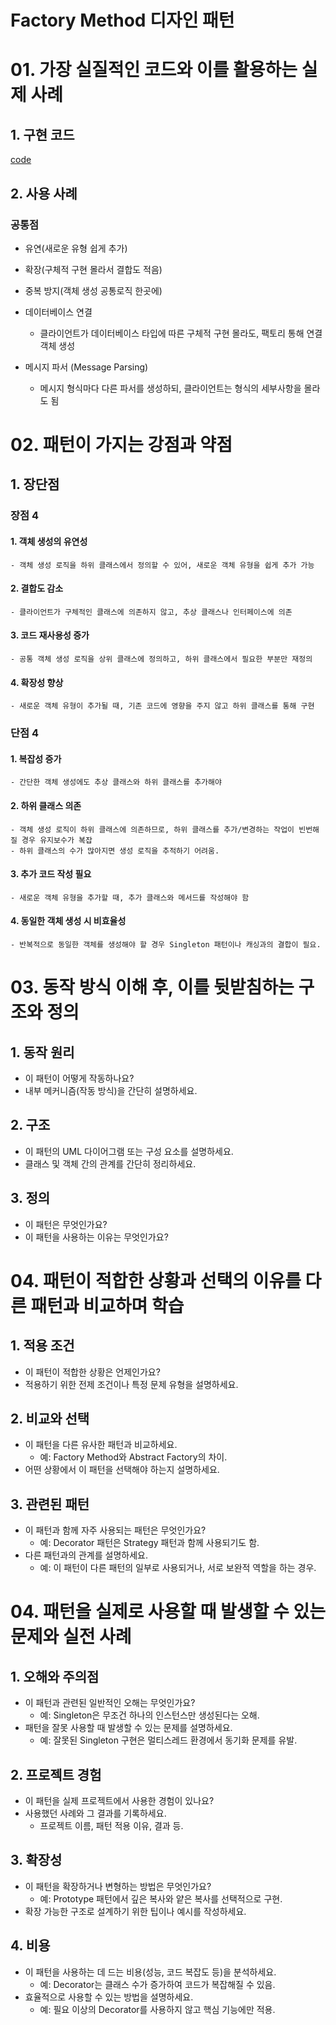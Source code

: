# Factory Method 디자인 패턴

# 01. 가장 실질적인 코드와 이를 활용하는 실제 사례

## 1. 구현 코드
[code](code)

## 2. 사용 사례
### 공통점
- 유연(새로운 유형 쉽게 추가)
- 확장(구체적 구현 몰라서 결합도 적음)
- 중복 방지(객체 생성 공통로직 한곳에)


- 데이터베이스 연결 
  - 클라이언트가 데이터베이스 타입에 따른 구체적 구현 몰라도, 팩토리 통해 연결객체 생성 
- 메시지 파서 (Message Parsing)
  - 메시지 형식마다 다른 파서를 생성하되, 클라이언트는 형식의 세부사항을 몰라도 됨 



# 02.  패턴이 가지는 강점과 약점

## 1. 장단점
### 장점 4
#### 1. 객체 생성의 유연성
    - 객체 생성 로직을 하위 클래스에서 정의할 수 있어, 새로운 객체 유형을 쉽게 추가 가능 
#### 2. 결합도 감소
    - 클라이언트가 구체적인 클래스에 의존하지 않고, 추상 클래스나 인터페이스에 의존
#### 3. 코드 재사용성 증가
    - 공통 객체 생성 로직을 상위 클래스에 정의하고, 하위 클래스에서 필요한 부분만 재정의
#### 4. 확장성 향상
    - 새로운 객체 유형이 추가될 때, 기존 코드에 영향을 주지 않고 하위 클래스를 통해 구현

### 단점 4
#### 1. 복잡성 증가
    - 간단한 객체 생성에도 추상 클래스와 하위 클래스를 추가해야
#### 2. 하위 클래스 의존 
    - 객체 생성 로직이 하위 클래스에 의존하므로, 하위 클래스를 추가/변경하는 작업이 빈번해질 경우 유지보수가 복잡
    - 하위 클래스의 수가 많아지면 생성 로직을 추적하기 어려움.
#### 3. 추가 코드 작성 필요
    - 새로운 객체 유형을 추가할 때, 추가 클래스와 메서드를 작성해야 함
#### 4. 동일한 객체 생성 시 비효율성
    - 반복적으로 동일한 객체를 생성해야 할 경우 Singleton 패턴이나 캐싱과의 결합이 필요.


# 03. 동작 방식 이해 후, 이를 뒷받침하는 구조와 정의

## 1. 동작 원리
- 이 패턴이 어떻게 작동하나요?
- 내부 메커니즘(작동 방식)을 간단히 설명하세요.



## 2. 구조
- 이 패턴의 UML 다이어그램 또는 구성 요소를 설명하세요.
- 클래스 및 객체 간의 관계를 간단히 정리하세요.


## 3. 정의
- 이 패턴은 무엇인가요?
- 이 패턴을 사용하는 이유는 무엇인가요?


# 04.  패턴이 적합한 상황과 선택의 이유를 다른 패턴과 비교하며 학습


## 1. 적용 조건
- 이 패턴이 적합한 상황은 언제인가요?
- 적용하기 위한 전제 조건이나 특정 문제 유형을 설명하세요.

## 2. 비교와 선택
- 이 패턴을 다른 유사한 패턴과 비교하세요.
  - 예: Factory Method와 Abstract Factory의 차이.
- 어떤 상황에서 이 패턴을 선택해야 하는지 설명하세요.


## 3. 관련된 패턴
- 이 패턴과 함께 자주 사용되는 패턴은 무엇인가요?
  - 예: Decorator 패턴은 Strategy 패턴과 함께 사용되기도 함.
- 다른 패턴과의 관계를 설명하세요.
  - 예: 이 패턴이 다른 패턴의 일부로 사용되거나, 서로 보완적 역할을 하는 경우.


# 04.  패턴을 실제로 사용할 때 발생할 수 있는 문제와 실전 사례

## 1. 오해와 주의점
- 이 패턴과 관련된 일반적인 오해는 무엇인가요?
  - 예: Singleton은 무조건 하나의 인스턴스만 생성된다는 오해.
- 패턴을 잘못 사용할 때 발생할 수 있는 문제를 설명하세요.
  - 예: 잘못된 Singleton 구현은 멀티스레드 환경에서 동기화 문제를 유발.



## 2. 프로젝트 경험
- 이 패턴을 실제 프로젝트에서 사용한 경험이 있나요?
- 사용했던 사례와 그 결과를 기록하세요.
  - 프로젝트 이름, 패턴 적용 이유, 결과 등.



## 3. 확장성
- 이 패턴을 확장하거나 변형하는 방법은 무엇인가요?
  - 예: Prototype 패턴에서 깊은 복사와 얕은 복사를 선택적으로 구현.
- 확장 가능한 구조로 설계하기 위한 팁이나 예시를 작성하세요.



## 4. 비용
- 이 패턴을 사용하는 데 드는 비용(성능, 코드 복잡도 등)을 분석하세요.
  - 예: Decorator는 클래스 수가 증가하여 코드가 복잡해질 수 있음.
- 효율적으로 사용할 수 있는 방법을 설명하세요.
  - 예: 필요 이상의 Decorator를 사용하지 않고 핵심 기능에만 적용.